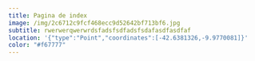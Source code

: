 ```yaml
---
title: Pagina de index
image: /img/2c6712c9fcf468ecc9d52642bf713bf6.jpg
subtitle: rwerwerqwerwrdsfadsfsdfadsfsdafasdfasdfaf
location: '{"type":"Point","coordinates":[-42.6381326,-9.9770081]}'
color: "#f67777"
---
```

